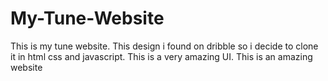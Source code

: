 # My-Tune-Website
This is my tune website. This design i found on dribble so i decide to clone it in html css and javascript. This is a very amazing UI. This is an amazing website
